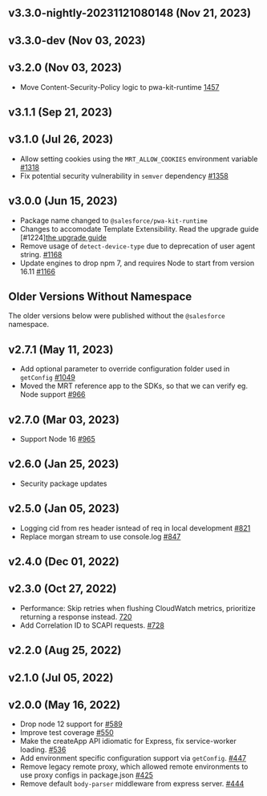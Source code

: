 ## v3.3.0-nightly-20231121080148 (Nov 21, 2023)
## v3.3.0-dev (Nov 03, 2023)
## v3.2.0 (Nov 03, 2023)
- Move Content-Security-Policy logic to pwa-kit-runtime [1457](https://github.com/SalesforceCommerceCloud/pwa-kit/pull/1457)

## v3.1.1 (Sep 21, 2023)
## v3.1.0 (Jul 26, 2023)

- Allow setting cookies using the `MRT_ALLOW_COOKIES` environment variable [#1318](https://github.com/SalesforceCommerceCloud/pwa-kit/pull/1318)
- Fix potential security vulnerability in `semver` dependency [#1358](https://github.com/SalesforceCommerceCloud/pwa-kit/pull/1358)

## v3.0.0 (Jun 15, 2023)

- Package name changed to `@salesforce/pwa-kit-runtime`
- Changes to accomodate Template Extensibility. Read the upgrade guide [#1224][the upgrade guide](https://developer.salesforce.com/docs/commerce/pwa-kit-managed-runtime/guide/upgrade-to-v3.html)
- Remove usage of `detect-device-type` due to deprecation of user agent string. [#1168](https://github.com/SalesforceCommerceCloud/pwa-kit/pull/1168)
- Update engines to drop npm 7, and requires Node to start from version 16.11 [#1166](https://github.com/SalesforceCommerceCloud/pwa-kit/pull/1166)

## Older Versions Without Namespace

The older versions below were published without the `@salesforce` namespace.

## v2.7.1 (May 11, 2023)

- Add optional parameter to override configuration folder used in `getConfig` [#1049](https://github.com/SalesforceCommerceCloud/pwa-kit/pull/1049)
- Moved the MRT reference app to the SDKs, so that we can verify eg. Node support [#966](https://github.com/SalesforceCommerceCloud/pwa-kit/pull/966)

## v2.7.0 (Mar 03, 2023)

- Support Node 16 [#965](https://github.com/SalesforceCommerceCloud/pwa-kit/pull/965)

## v2.6.0 (Jan 25, 2023)

- Security package updates

## v2.5.0 (Jan 05, 2023)

- Logging cid from res header isntead of req in local development [#821](https://github.com/SalesforceCommerceCloud/pwa-kit/pull/821)
- Replace morgan stream to use console.log [#847](https://github.com/SalesforceCommerceCloud/pwa-kit/pull/847)

## v2.4.0 (Dec 01, 2022)

## v2.3.0 (Oct 27, 2022)

- Performance: Skip retries when flushing CloudWatch metrics, prioritize returning a response instead. [720](https://github.com/SalesforceCommerceCloud/pwa-kit/pull/720)
- Add Correlation ID to SCAPI requests. [#728](https://github.com/SalesforceCommerceCloud/pwa-kit/pull/728)

## v2.2.0 (Aug 25, 2022)

## v2.1.0 (Jul 05, 2022)

## v2.0.0 (May 16, 2022)

- Drop node 12 support for [#589](https://github.com/SalesforceCommerceCloud/pwa-kit/pull/589)
- Improve test coverage [#550](https://github.com/SalesforceCommerceCloud/pwa-kit/pull/550)
- Make the createApp API idiomatic for Express, fix service-worker loading. [#536](https://github.com/SalesforceCommerceCloud/pwa-kit/pull/536)
- Add environment specific configuration support via `getConfig`. [#447](https://github.com/SalesforceCommerceCloud/pwa-kit/pull/447)
- Remove legacy remote proxy, which allowed remote environments to use proxy configs in package.json [#425](https://github.com/SalesforceCommerceCloud/pwa-kit/pull/425)
- Remove default `body-parser` middleware from express server. [#444](https://github.com/SalesforceCommerceCloud/pwa-kit/pull/444)

